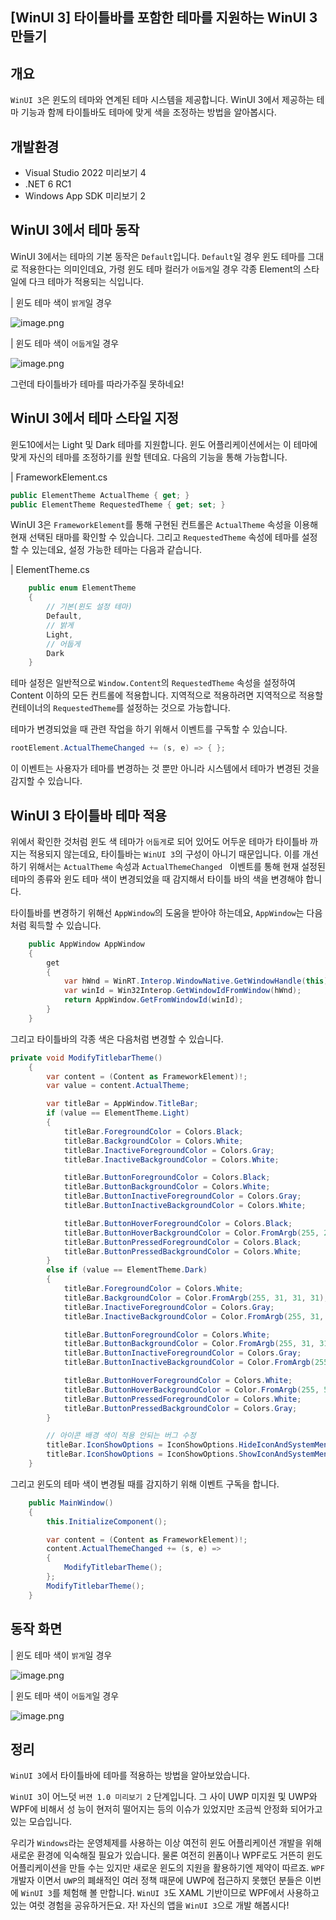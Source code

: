 ## [WinUI 3] 타이틀바를 포함한 테마를 지원하는 WinUI 3 만들기

## 개요
`WinUI 3`은 윈도의 테마와 연계된 테마 시스템을 제공합니다. WinUI 3에서 제공하는 테마 기능과 함께 타이틀바도 테마에 맞게 색을 조정하는 방법을 알아봅시다.

## 개발환경
- Visual Studio 2022 미리보기 4
- .NET 6 RC1
- Windows App SDK 미리보기 2

## WinUI 3에서 테마 동작
WinUI 3에서는 테마의 기본 동작은 `Default`입니다. `Default`일 경우 윈도 테마를 그대로 적용한다는 의미인데요, 가령 윈도 테마 컬러가 `어둡게`일 경우 각종 Element의 스타일에 다크 테마가 적용되는 식입니다.

| 윈도 테마 색이 `밝게`일 경우

![image.png](https://cdn.hashnode.com/res/hashnode/image/upload/v1633920669064/5SdRtuy3W.png)

| 윈도 테마 색이 `어둡게`일 경우

![image.png](https://cdn.hashnode.com/res/hashnode/image/upload/v1633920680069/BvSmz9W7X.png)

그런데 타이틀바가 테마를 따라가주질 못하네요!

## WinUI 3에서 테마 스타일 지정
윈도10에서는 Light 및 Dark 테마를 지원합니다. 윈도 어플리케이션에서는 이 테마에 맞게 자신의 테마를 조정하기를 원할 텐데요. 다음의 기능을 통해 가능합니다.

| FrameworkElement.cs
```csharp
public ElementTheme ActualTheme { get; }
public ElementTheme RequestedTheme { get; set; }
```

WinUI 3은 `FrameworkElement`를 통해 구현된 컨트롤은 `ActualTheme` 속성을 이용해 현재 선택된 태마를 확인할 수 있습니다.  그리고 `RequestedTheme` 속성에 테마를 설정할 수 있는데요, 설정 가능한 테마는 다음과 같습니다.

| ElementTheme.cs
```csharp
    public enum ElementTheme
    {
        // 기본(윈도 설정 테마)
        Default,
        // 밝게
        Light,
        // 어둡게
        Dark
    }
```

테마 설정은 일반적으로 `Window.Content`의 `RequestedTheme` 속성을 설정하여 Content 이하의 모든 컨트롤에 적용합니다. 지역적으로 적용하려면 지역적으로 적용할 컨테이너의 `RequestedTheme`를 설정하는 것으로 가능합니다.

테마가 변경되었을 때 관련 작업을 하기 위해서 이벤트를 구독할 수 있습니다.

```csharp
rootElement.ActualThemeChanged += (s, e) => { };
```

이 이벤트는 사용자가 테마를 변경하는 것 뿐만 아니라 시스템에서 테마가 변경된 것을 감지할 수 있습니다.

## WinUI 3 타이틀바 테마 적용

위에서 확인한 것처럼 윈도 색 테마가 `어둡게`로 되어 있어도 어두운 테마가 타이틀바 까지는 적용되지 않는데요, 타이틀바는 `WinUI 3`의 구성이 아니기 때문입니다. 이를 개선하기 위해서는 `ActualTheme` 속성과 `ActualThemeChanged ` 이벤트를 통해 현재 설정된 테마의 종류와 윈도 테마 색이 변경되었을 때 감지해서 타이틀 바의 색을 변경해야 합니다.

타이틀바를 변경하기 위해선 `AppWindow`의 도움을 받아야 하는데요, `AppWindow`는 다음처럼 획득할 수 있습니다.

```csharp
    public AppWindow AppWindow
    {
        get
        {
            var hWnd = WinRT.Interop.WindowNative.GetWindowHandle(this);
            var winId = Win32Interop.GetWindowIdFromWindow(hWnd);
            return AppWindow.GetFromWindowId(winId);
        }
    }
```

그리고 타이틀바의 각종 색은 다음처럼 변경할 수 있습니다.

```csharp
private void ModifyTitlebarTheme()
    {
        var content = (Content as FrameworkElement)!;
        var value = content.ActualTheme;

        var titleBar = AppWindow.TitleBar;
        if (value == ElementTheme.Light)
        {
            titleBar.ForegroundColor = Colors.Black;
            titleBar.BackgroundColor = Colors.White;
            titleBar.InactiveForegroundColor = Colors.Gray;
            titleBar.InactiveBackgroundColor = Colors.White;

            titleBar.ButtonForegroundColor = Colors.Black;
            titleBar.ButtonBackgroundColor = Colors.White;
            titleBar.ButtonInactiveForegroundColor = Colors.Gray;
            titleBar.ButtonInactiveBackgroundColor = Colors.White;

            titleBar.ButtonHoverForegroundColor = Colors.Black;
            titleBar.ButtonHoverBackgroundColor = Color.FromArgb(255, 245, 245, 245);
            titleBar.ButtonPressedForegroundColor = Colors.Black;
            titleBar.ButtonPressedBackgroundColor = Colors.White;
        }
        else if (value == ElementTheme.Dark)
        {
            titleBar.ForegroundColor = Colors.White;
            titleBar.BackgroundColor = Color.FromArgb(255, 31, 31, 31);
            titleBar.InactiveForegroundColor = Colors.Gray;
            titleBar.InactiveBackgroundColor = Color.FromArgb(255, 31, 31, 31);

            titleBar.ButtonForegroundColor = Colors.White;
            titleBar.ButtonBackgroundColor = Color.FromArgb(255, 31, 31, 31);
            titleBar.ButtonInactiveForegroundColor = Colors.Gray;
            titleBar.ButtonInactiveBackgroundColor = Color.FromArgb(255, 31, 31, 31);

            titleBar.ButtonHoverForegroundColor = Colors.White;
            titleBar.ButtonHoverBackgroundColor = Color.FromArgb(255, 51, 51, 51);
            titleBar.ButtonPressedForegroundColor = Colors.White;
            titleBar.ButtonPressedBackgroundColor = Colors.Gray;
        }

        // 아이콘 배경 색이 적용 안되는 버그 수정
        titleBar.IconShowOptions = IconShowOptions.HideIconAndSystemMenu;
        titleBar.IconShowOptions = IconShowOptions.ShowIconAndSystemMenu;
    }
```

그리고 윈도의 테마 색이 변경될 때를 감지하기 위해 이벤트 구독을 합니다.

```csharp
    public MainWindow()
    {
        this.InitializeComponent();

        var content = (Content as FrameworkElement)!;
        content.ActualThemeChanged += (s, e) =>
        {
            ModifyTitlebarTheme();
        };
        ModifyTitlebarTheme();
    }
```

## 동작 화면

| 윈도 테마 색이 `밝게`일 경우

![image.png](https://cdn.hashnode.com/res/hashnode/image/upload/v1633920694336/NIVgPTjwuH.png)

| 윈도 테마 색이 `어둡게`일 경우

![image.png](https://cdn.hashnode.com/res/hashnode/image/upload/v1633920702883/wR14TI2jd.png)

## 정리
`WinUI 3`에서 타이틀바에 테마를 적용하는 방법을 알아보았습니다.

`WinUI 3`이 어느덧 `버젼 1.0 미리보기 2` 단계입니다. 그 사이 UWP 미지원 및 UWP와 WPF에 비해서 성
능이 현저히 떨어지는 등의 이슈가 있었지만 조금씩 안정화 되어가고 있는 모습입니다.

우리가 `Windows`라는 운영체제를 사용하는 이상 여전히 윈도 어플리케이션 개발을 위해 새로운 환경에 익숙해질 필요가 있습니다. 물론 여전히 윈폼이나 WPF로도 거뜬히 윈도 어플리케이션을 만들 수는 있지만 새로운 윈도의 지원을 활용하기엔 제약이 따르죠. `WPF`개발자 이면서 `UWP`의 폐쇄적인 여러 정책 때문에 UWP에 접근하지 못했던 분들은 이번에 `WinUI 3`를 체험해 볼 만합니다. `WinUI 3`도 XAML 기반이므로 WPF에서 사용하고 있는 여럿 경험을 공유하거든요. 자! 자신의 앱을 `WinUI 3`으로 개발 해봅시다!